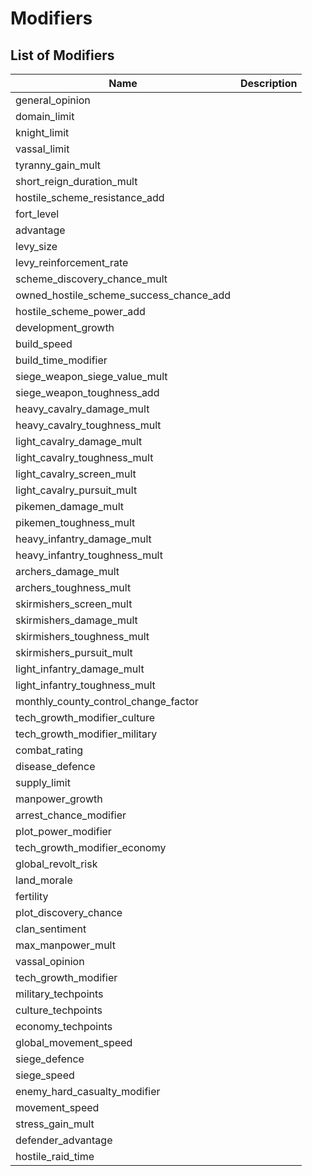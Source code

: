 # Modifiers

## List of Modifiers

| Name | Description |
| - | - |
| general_opinion |
| domain_limit |
| knight_limit |
| vassal_limit |
| tyranny_gain_mult |
| short_reign_duration_mult |
| hostile_scheme_resistance_add |
| fort_level |
| advantage |
| levy_size |
| levy_reinforcement_rate |
| scheme_discovery_chance_mult |
| owned_hostile_scheme_success_chance_add |
| hostile_scheme_power_add |
| development_growth |
| build_speed |
| build_time_modifier |
| siege_weapon_siege_value_mult |
| siege_weapon_toughness_add |
| heavy_cavalry_damage_mult |
| heavy_cavalry_toughness_mult |
| light_cavalry_damage_mult |
| light_cavalry_toughness_mult |
| light_cavalry_screen_mult |
| light_cavalry_pursuit_mult |
| pikemen_damage_mult |
| pikemen_toughness_mult |
| heavy_infantry_damage_mult |
| heavy_infantry_toughness_mult |
| archers_damage_mult |
| archers_toughness_mult |
| skirmishers_screen_mult |
| skirmishers_damage_mult |
| skirmishers_toughness_mult |
| skirmishers_pursuit_mult |
| light_infantry_damage_mult |
| light_infantry_toughness_mult |
| monthly_county_control_change_factor |
| tech_growth_modifier_culture |
| tech_growth_modifier_military |
| combat_rating |
| disease_defence |
| supply_limit |
| manpower_growth |
| arrest_chance_modifier |
| plot_power_modifier |
| tech_growth_modifier_economy |
| global_revolt_risk |
| land_morale |
| fertility |
| plot_discovery_chance |
| clan_sentiment |
| max_manpower_mult |
| vassal_opinion |
| tech_growth_modifier |
| military_techpoints |
| culture_techpoints |
| economy_techpoints |
| global_movement_speed |
| siege_defence |
| siege_speed |
| enemy_hard_casualty_modifier |
| movement_speed |
| stress_gain_mult |
| defender_advantage |
| hostile_raid_time |